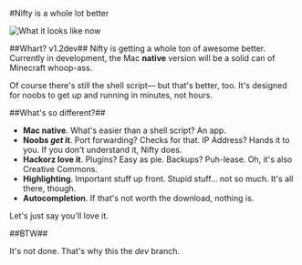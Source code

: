 #Nifty is a whole lot better

![What it looks like now](http://f.cl.ly/items/092i2O0j2w180X2b0i37/Screen%20Shot%202011-11-28%20at%2010.12.47%20PM.PNG)

##Whart? v1.2dev##
Nifty is getting a whole ton of awesome better. Currently in development, the Mac **native** version will be a solid can of Minecraft whoop-ass.

Of course there's still the shell script–– but that's better, too. It's designed for noobs to get up and running in minutes, not hours.

##What's so different?##

- **Mac native**. What's easier than a shell script? An app.
- **Noobs *get* it**. Port forwarding? Checks for that. IP Address? Hands it to you. If you don't understand it, Nifty does.
- **Hackorz love it**. Plugins? Easy as pie. Backups? Puh-lease. Oh, it's also Creative Commons.
- **Highlighting**. Important stuff up front. Stupid stuff… not so much. It's all there, though.
- **Autocompletion**. If that's not worth the download, nothing is.

Let's just say you'll love it.

##BTW##

It's not done. That's why this the *dev* branch.